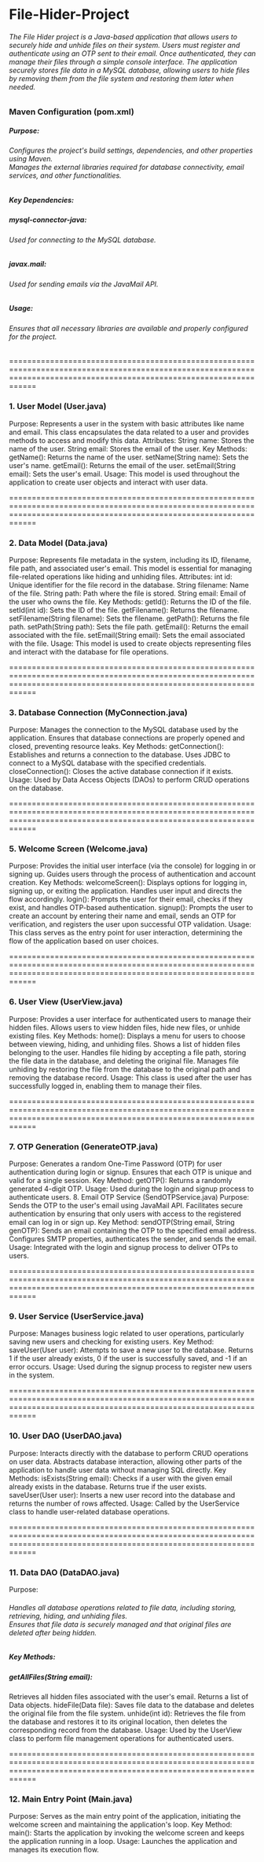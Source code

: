 # File-Hider-Project

<h6>The File Hider project is a Java-based application that allows users to securely hide and unhide files on their system. Users must register and authenticate using an OTP sent to their email. Once authenticated, they can manage their files through a simple console interface. The application securely stores file data in a MySQL database, allowing users to hide files by removing them from the file system and restoring them later when needed.</h6>

<h3>Maven Configuration (pom.xml)</h3>
<h5>Purpose:</h5>
<h6>Configures the project's build settings, dependencies, and other properties using Maven.<br>
Manages the external libraries required for database connectivity, email services, and other functionalities.</h6>

<h5>Key Dependencies:<h5>
<h5>mysql-connector-java: </h5><h6>Used for connecting to the MySQL database.</h6>
<h5>javax.mail:</h5> <h6>Used for sending emails via the JavaMail API.</h6>
<h5>Usage: </h5><h6>Ensures that all necessary libraries are available and properly configured for the project.</h6>
  
========================================================================================================================================================================

<h3>1. User Model (User.java)</h3>
Purpose:
Represents a user in the system with basic attributes like name and email.
This class encapsulates the data related to a user and provides methods to access and modify this data.
Attributes:
String name: Stores the name of the user.
String email: Stores the email of the user.
Key Methods:
getName(): Returns the name of the user.
setName(String name): Sets the user's name.
getEmail(): Returns the email of the user.
setEmail(String email): Sets the user's email.
Usage: This model is used throughout the application to create user objects and interact with user data.

========================================================================================================================================================================

<h3>2. Data Model (Data.java)</h3>
Purpose:
Represents file metadata in the system, including its ID, filename, file path, and associated user's email.
This model is essential for managing file-related operations like hiding and unhiding files.
Attributes:
int id: Unique identifier for the file record in the database.
String filename: Name of the file.
String path: Path where the file is stored.
String email: Email of the user who owns the file.
Key Methods:
getId(): Returns the ID of the file.
setId(int id): Sets the ID of the file.
getFilename(): Returns the filename.
setFilename(String filename): Sets the filename.
getPath(): Returns the file path.
setPath(String path): Sets the file path.
getEmail(): Returns the email associated with the file.
setEmail(String email): Sets the email associated with the file.
Usage: This model is used to create objects representing files and interact with the database for file operations.

========================================================================================================================================================================

<h3>3. Database Connection (MyConnection.java)</h3>
Purpose:
Manages the connection to the MySQL database used by the application.
Ensures that database connections are properly opened and closed, preventing resource leaks.
Key Methods:
getConnection(): Establishes and returns a connection to the database.
Uses JDBC to connect to a MySQL database with the specified credentials.
closeConnection(): Closes the active database connection if it exists.
Usage: Used by Data Access Objects (DAOs) to perform CRUD operations on the database.

========================================================================================================================================================================

<h3>5. Welcome Screen (Welcome.java)</h3>
Purpose:
Provides the initial user interface (via the console) for logging in or signing up.
Guides users through the process of authentication and account creation.
Key Methods:
welcomeScreen(): Displays options for logging in, signing up, or exiting the application. Handles user input and directs the flow accordingly.
login(): Prompts the user for their email, checks if they exist, and handles OTP-based authentication.
signup(): Prompts the user to create an account by entering their name and email, sends an OTP for verification, and registers the user upon successful OTP validation.
Usage: This class serves as the entry point for user interaction, determining the flow of the application based on user choices.

========================================================================================================================================================================

<h3>6. User View (UserView.java)</h3>
Purpose:
Provides a user interface for authenticated users to manage their hidden files.
Allows users to view hidden files, hide new files, or unhide existing files.
Key Methods:
home(): Displays a menu for users to choose between viewing, hiding, and unhiding files.
Shows a list of hidden files belonging to the user.
Handles file hiding by accepting a file path, storing the file data in the database, and deleting the original file.
Manages file unhiding by restoring the file from the database to the original path and removing the database record.
Usage: This class is used after the user has successfully logged in, enabling them to manage their files.

========================================================================================================================================================================

<h3>7. OTP Generation (GenerateOTP.java)</h3>
Purpose:
Generates a random One-Time Password (OTP) for user authentication during login or signup.
Ensures that each OTP is unique and valid for a single session.
Key Method:
getOTP(): Returns a randomly generated 4-digit OTP.
Usage: Used during the login and signup process to authenticate users.
8. Email OTP Service (SendOTPService.java)
Purpose:
Sends the OTP to the user's email using JavaMail API.
Facilitates secure authentication by ensuring that only users with access to the registered email can log in or sign up.
Key Method:
sendOTP(String email, String genOTP): Sends an email containing the OTP to the specified email address.
Configures SMTP properties, authenticates the sender, and sends the email.
Usage: Integrated with the login and signup process to deliver OTPs to users.

========================================================================================================================================================================

<h3>9. User Service (UserService.java)</h3>
Purpose:
Manages business logic related to user operations, particularly saving new users and checking for existing users.
Key Method:
saveUser(User user): Attempts to save a new user to the database. Returns 1 if the user already exists, 0 if the user is successfully saved, and -1 if an error occurs.
Usage: Used during the signup process to register new users in the system.

========================================================================================================================================================================

<h3>10. User DAO (UserDAO.java)</h3>
Purpose:
Interacts directly with the database to perform CRUD operations on user data.
Abstracts database interaction, allowing other parts of the application to handle user data without managing SQL directly.
Key Methods:
isExists(String email): Checks if a user with the given email already exists in the database. Returns true if the user exists.
saveUser(User user): Inserts a new user record into the database and returns the number of rows affected.
Usage: Called by the UserService class to handle user-related database operations.

========================================================================================================================================================================

<h3>11. Data DAO (DataDAO.java)</h3>
Purpose:
<h6>Handles all database operations related to file data, including storing, retrieving, hiding, and unhiding files.<br>
Ensures that file data is securely managed and that original files are deleted after being hidden.
<h5>Key Methods:</h5>
<h5>getAllFiles(String email): </h5>Retrieves all hidden files associated with the user's email. Returns a list of Data objects.
hideFile(Data file): Saves file data to the database and deletes the original file from the file system.
unhide(int id): Retrieves the file from the database and restores it to its original location, then deletes the corresponding record from the database.
Usage: Used by the UserView class to perform file management operations for authenticated users.</h6>

========================================================================================================================================================================

<h3>12. Main Entry Point (Main.java)</h3>
Purpose:
Serves as the main entry point of the application, initiating the welcome screen and maintaining the application's loop.
Key Method:
main(): Starts the application by invoking the welcome screen and keeps the application running in a loop.
Usage: Launches the application and manages its execution flow.
  
